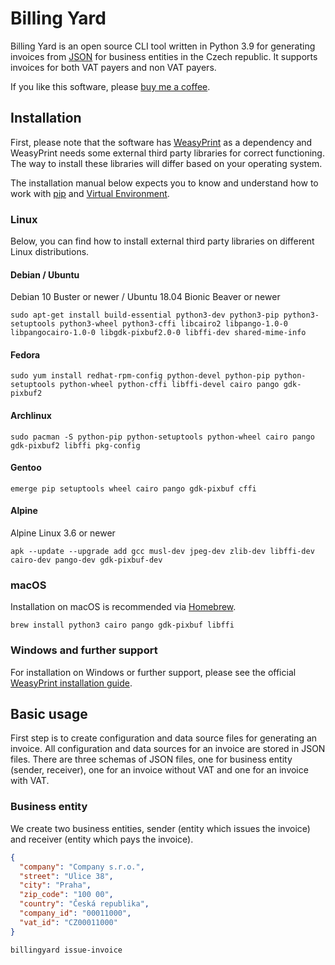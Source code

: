 # Billing Yard

Billing Yard is an open source CLI tool written in Python 3.9 for generating invoices from [JSON](https://www.json.org)
for business entities in the Czech republic. It supports invoices for both VAT payers and non VAT payers.

If you like this software, please [buy me a coffee](https://www.buymeacoffee.com/martinvondrak).

## Installation

First, please note that the software has [WeasyPrint](https://weasyprint.org)
as a dependency and WeasyPrint needs some external third party libraries for correct functioning. The way to install
these libraries will differ based on your operating system.

The installation manual below expects you to know and understand how to work with [pip](https://pip.pypa.io)
and [Virtual Environment](https://docs.python.org/3/tutorial/venv.html).

### Linux

Below, you can find how to install external third party libraries on different Linux distributions.

#### Debian / Ubuntu

Debian 10 Buster or newer / Ubuntu 18.04 Bionic Beaver or newer

```shell
sudo apt-get install build-essential python3-dev python3-pip python3-setuptools python3-wheel python3-cffi libcairo2 libpango-1.0-0 libpangocairo-1.0-0 libgdk-pixbuf2.0-0 libffi-dev shared-mime-info
```

#### Fedora

```shell
sudo yum install redhat-rpm-config python-devel python-pip python-setuptools python-wheel python-cffi libffi-devel cairo pango gdk-pixbuf2
```

#### Archlinux

```shell
sudo pacman -S python-pip python-setuptools python-wheel cairo pango gdk-pixbuf2 libffi pkg-config
```

#### Gentoo

```shell
emerge pip setuptools wheel cairo pango gdk-pixbuf cffi
```

#### Alpine

Alpine Linux 3.6 or newer

```shell
apk --update --upgrade add gcc musl-dev jpeg-dev zlib-dev libffi-dev cairo-dev pango-dev gdk-pixbuf-dev
```

### macOS

Installation on macOS is recommended via [Homebrew](https://brew.sh).

```shell
brew install python3 cairo pango gdk-pixbuf libffi
```

### Windows and further support

For installation on Windows or further support, please see the
official [WeasyPrint installation guide](https://weasyprint.readthedocs.io/en/latest/install.html).

## Basic usage

First step is to create configuration and data source files for generating an invoice. All configuration and data
sources for an invoice are stored in JSON files. There are three schemas of JSON files, one for business entity (sender,
receiver), one for an invoice without VAT and one for an invoice with VAT.

### Business entity

We create two business entities, sender (entity which issues the invoice) and receiver (entity which pays the invoice).

```json
{
  "company": "Company s.r.o.",
  "street": "Ulice 38",
  "city": "Praha",
  "zip_code": "100 00",
  "country": "Česká republika",
  "company_id": "00011000",
  "vat_id": "CZ00011000"
}

```

```shell
billingyard issue-invoice
```
